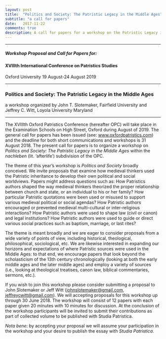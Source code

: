 ```yaml
---
layout: post
title:  "Politics and Society: The Patristic Legacy in the Middle Ages"
subtitle: "a call for papers"
date:   2017-11-22
comments: true
description: A call for papers for a workshop on the Patristic Legacy in the Middle Ages.
---
```


<hr/>

##### Workshop Proposal and Call for Papers for:

#### XVIIIth International Conference on Patristics Studies
Oxford University
19 August-24 August 2019

<hr/>

### Politics and Society: The Patristic Legacy in the Middle Ages

a workshop organized by John T. Slotemaker, Fairfield University and Jeffrey C. Witt, Loyola University Maryland

<hr/>

The XVIIIth Oxford Patristics Conference (hereafter OPC) will take place in the Examination Schools on High Street, Oxford during August of 2019. The general call for papers has been issued (see: www.oxfordpatristics.com) and the deadline for both short communications and workshops is 31 August 2018. The present call for papers is to organize a workshop on *Politics and Society: The Patristic Legacy in the Middle Ages* within the *nachleben* (lit. ‘afterlife’) subdivision of the OPC.

The theme of this year’s workshop is *Politics and Society* broadly conceived. We invite proposals that examine how medieval thinkers used the Patristic inheritance to develop their own political and social worldviews. Papers might address questions such as: How Patristics authors shaped the way medieval thinkers theorized the proper relationship between church and state, or an individual to his or her family? How particular Patristic quotations were been used or misused to support various medieval political or social agendas? How Patristic authors encouraged or prevented medieval multi-cultural or inter-religious interactions? How Patristic authors were used to shape law (civil or canon) and legal institutions? How Patristic authors were used to guide or direct various social practices such as baptism, marriage, or last rites?

The theme is meant broadly and we are eager to consider proposals from a wide variety of points of view, including historical, theological, philosophical, sociological, etc. We are likewise interested in expanding our horizons and expectations of where Patristic sources were used in the Middle Ages: to that end, we encourage papers that look beyond the scholasticism of the 13th century chronologically (looking at both the early middle ages and the later middle ages) and employ a variety of sources (i.e., looking at theological treatises, canon law, biblical commentaries, sermons, etc.).

If you wish to join this workshop please consider submitting a proposal to John Slotemaker or Jeff Witt (<johnslotemaker@gmail.com>, <jeffreycwitt@gmail.com>). We will accepting proposals for this workshop up through 30 June 2018. The workshop will consist of 12 papers with each paper given 20 minutes with 10 minutes for discussion. At the conclusion of the workshop participants will be invited to submit their contributions as part of collected volume to be published with Studia Patristica.

*Nota bene*: by accepting your proposal we will assume your participation in the workshop and your desire to publish the essay with *Studia Patristica*.
